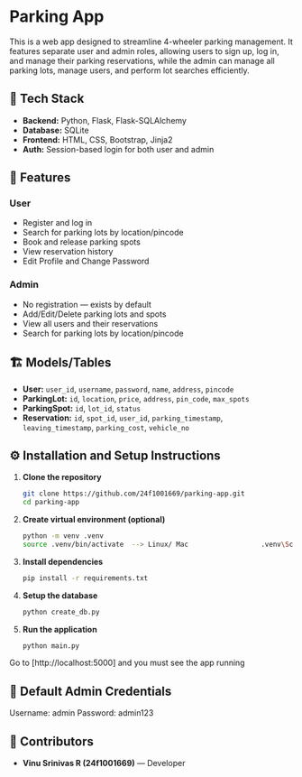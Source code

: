 # Parking App
This is a web app designed to streamline 4-wheeler parking management. It features separate user and admin roles, allowing users to sign up, log in, and manage their parking reservations, while the admin can manage all parking lots, manage users, and perform lot searches efficiently.


## 🤖 Tech Stack
- **Backend:** Python, Flask, Flask-SQLAlchemy
- **Database:** SQLite
- **Frontend:** HTML, CSS, Bootstrap, Jinja2
- **Auth:** Session-based login for both user and admin


## 📝 Features
### User
- Register and log in
- Search for parking lots by location/pincode
- Book and release parking spots
- View reservation history
- Edit Profile and Change Password

### Admin
- No registration — exists by default
- Add/Edit/Delete parking lots and spots
- View all users and their reservations
- Search for parking lots by location/pincode


## 🏗️ Models/Tables
- **User:** `user_id`, `username`, `password`, `name`, `address`, `pincode`
- **ParkingLot:** `id`, `location`, `price`, `address`, `pin_code`, `max_spots`
- **ParkingSpot:** `id`, `lot_id`, `status`
- **Reservation:** `id`, `spot_id`, `user_id`, `parking_timestamp`, `leaving_timestamp`, `parking_cost`, `vehicle_no`


## ⚙️ Installation and Setup Instructions
1. **Clone the repository**
   ```bash
   git clone https://github.com/24f1001669/parking-app.git
   cd parking-app
   ```

2. **Create virtual environment (optional)**
   ```bash
   python -m venv .venv
   source .venv/bin/activate  --> Linux/ Mac                  .venv\Scripts\activate  --> Windows
   ```

3. **Install dependencies**
   ```bash
   pip install -r requirements.txt
   ```

4. **Setup the database**
   ```bash
   python create_db.py
   ```

5. **Run the application**
   ```bash
   python main.py
   ```

Go to [http://localhost:5000] and you must see the app running


## 🔐 Default Admin Credentials
Username: admin
Password: admin123


## 👥 Contributors
- **Vinu Srinivas R (24f1001669)** — Developer